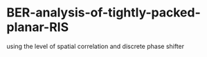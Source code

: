 # BER-analysis-of-tightly-packed-planar-RIS
using the level of spatial correlation and discrete phase shifter
